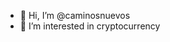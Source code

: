 - 👋 Hi, I’m @caminosnuevos
- 👀 I’m interested in cryptocurrency


<!---
caminosnuevos/caminosnuevos is a ✨ special ✨ repository because its `README.md` (this file) appears on your GitHub profile.
You can click the Preview link to take a look at your changes.
--->
